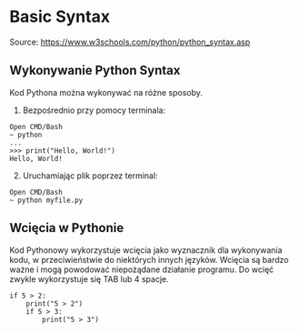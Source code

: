 # Basic Syntax
Source: https://www.w3schools.com/python/python_syntax.asp

## Wykonywanie Python Syntax
Kod Pythona można wykonywać na różne sposoby.
1. Bezpośrednio przy pomocy terminala:
```
Open CMD/Bash
~ python
...
>>> print("Hello, World!")
Hello, World!
```
2. Uruchamiając plik poprzez terminal:
```
Open CMD/Bash
~ python myfile.py
```
## Wcięcia w Pythonie
Kod Pythonowy wykorzystuje wcięcia jako wyznacznik dla wykonywania kodu, w przeciwieństwie do niektórych innych języków. Wcięcia są bardzo ważne i mogą powodować niepożądane działanie programu. Do wcięć zwykle wykorzystuje się TAB lub 4 spacje.
```
if 5 > 2:
    print("5 > 2")
    if 5 > 3:
        print("5 > 3")
```
